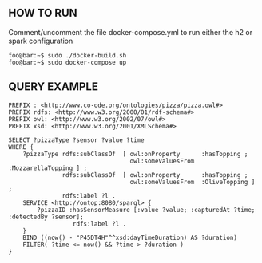## HOW TO RUN

Comment/uncomment the file docker-compose.yml to run either the h2 or spark configuration

```console
foo@bar:~$ sudo ./docker-build.sh
foo@bar:~$ sudo docker-compose up
```

## QUERY EXAMPLE


    PREFIX : <http://www.co-ode.org/ontologies/pizza/pizza.owl#>
    PREFIX rdfs: <http://www.w3.org/2000/01/rdf-schema#>
    PREFIX owl: <http://www.w3.org/2002/07/owl#>
    PREFIX xsd: <http://www.w3.org/2001/XMLSchema#>

    SELECT ?pizzaType ?sensor ?value ?time
    WHERE {
        ?pizzaType rdfs:subClassOf  [ owl:onProperty      :hasTopping ;
                                      owl:someValuesFrom  :MozzarellaTopping ] ;
                   rdfs:subClassOf  [ owl:onProperty      :hasTopping ;
                                      owl:someValuesFrom  :OliveTopping ] ;
                   rdfs:label ?l .
        SERVICE <http://ontop:8080/sparql> {
            ?pizzaID :hasSensorMeasure [:value ?value; :capturedAt ?time; :detectedBy ?sensor];
                      rdfs:label ?l .
        }
        BIND ((now() - "P45DT4H"^^xsd:dayTimeDuration) AS ?duration)
        FILTER( ?time <= now() && ?time > ?duration )
    }
